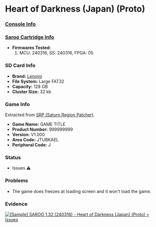 # Heart of Darkness (Japan) (Proto)

### [Console Info](../../../../Info/Consoles/VA13/README.md)

### [Saroo Cartridge Info](../../../../Info/Cartridges/RetroGameParadiseStore/1.32F/README.md)

- <b>Firmwares Tested:</b>
  1. MCU: 240316, SS: 240316, FPGA: 05

### SD Card Info

- <b>Brand:</b> [Lenovo](https://s.click.aliexpress.com/e/_DBowUFx)
- <b>File System:</b> Large FAT32
- <b>Capacity:</b> 128 GB
- <b>Cluster Size:</b> 32 kb

### Game Info

Extracted from [SRP (Saturn Region Patcher)](https://segaxtreme.net/resources/saturn-region-patcher.81/download).

- <b>Game Name:</b> GAME TITLE
- <b>Product Number:</b> 999999999
- <b>Version:</b> V1.000
- <b>Area Code:</b> JTUBKAEL
- <b>Peripheral Code:</b> J

### Status

- Issues :warning:

### Problems

- The game does freezes at loading screen and it won't load the game.

### Evidence

[![[Sample] SAROO 1.32 (240316) - Heart of Darkness (Japan) (Proto) = Issues](https://img.youtube.com/vi/Pf0PGkGJmOA/0.jpg)](https://www.youtube.com/watch?v=Pf0PGkGJmOA)
